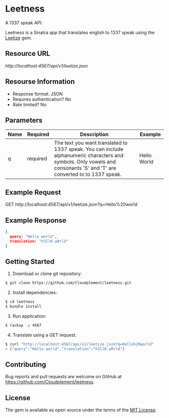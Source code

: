 # Leetness

A 1337 speak API.

Leetness is a Sinatra app that translates english to 1337 speak using the [Leetize](https://github.com/Cloudplement/leetize) gem.

## Resource URL

*http://localhost:4567/api/v1/leetize.json*

## Resourse Information

- Response format: JSON
- Requires authentication? No
- Rate limited? No

## Parameters

| Name | Required | Description                        | Example |
| ---- | -------- | ---------------------------------- | ------- |
| q    | required | The text you want translated to 1337 speak. You can include alphanumeric characters and symbols. Only vowels and consonants 'S' and 'T' are converted to to 1337 speak. | Hello World  |

## Example Request

GET http://localhost:4567/api/v1/leetize.json?q=Hello%20world

## Example Response

```json
{
  query: "Hello world",
  translation: "h3ll0 w0rld"
}
```

## Getting Started

1. Download or clone git repository:

```bash
$ git clone https://github.com/Cloudplement/leetness.git
```

2. Install dependencies:

```bash
$ cd leetness
$ bundle install
```

3. Run application:

```bash
$ rackup -p 4567
```

4. Translate using a GET request:

```bash
$ curl "http://localhost:4567/api/v1/leetize.json?q=Hello%20world"
> {"query":"Hello world","translation":"h3ll0 w0rld"}
```

## Contributing

Bug reports and pull requests are welcome on GitHub at https://github.com/Cloudplement/leetness.

## License

The gem is available as open source under the terms of the [MIT License](http://opensource.org/licenses/MIT).
